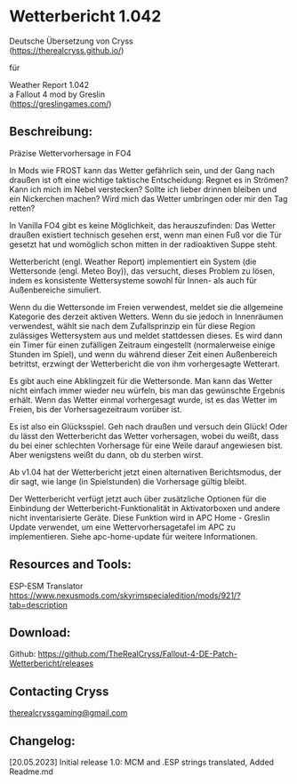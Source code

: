 # Wetterbericht 1.042  
Deutsche Übersetzung von Cryss  
(https://therealcryss.github.io/)  

für  

Weather Report 1.042  
a Fallout 4 mod by Greslin  
(https://greslingames.com/)  


## Beschreibung:  
Präzise Wettervorhersage in FO4  

In Mods wie FROST kann das Wetter gefährlich sein, und der Gang nach draußen ist oft eine wichtige taktische Entscheidung: Regnet es in Strömen? Kann ich mich im Nebel verstecken? Sollte ich lieber drinnen bleiben und ein Nickerchen machen? Wird mich das Wetter umbringen oder mir den Tag retten?

In Vanilla FO4 gibt es keine Möglichkeit, das herauszufinden: Das Wetter draußen existiert technisch gesehen erst, wenn man einen Fuß vor die Tür gesetzt hat und womöglich schon mitten in der radioaktiven Suppe steht.

Wetterbericht (engl. Weather Report) implementiert ein System (die Wettersonde (engl. Meteo Boy)), das versucht, dieses Problem zu lösen, indem es konsistente Wettersysteme sowohl für Innen- als auch für Außenbereiche simuliert.

Wenn du die Wettersonde im Freien verwendest, meldet sie die allgemeine Kategorie des derzeit aktiven Wetters. Wenn du sie jedoch in Innenräumen verwendest, wählt sie nach dem Zufallsprinzip ein für diese Region zulässiges Wettersystem aus und meldet stattdessen dieses. Es wird dann ein Timer für einen zufälligen Zeitraum eingestellt (normalerweise einige Stunden im Spiel), und wenn du während dieser Zeit einen Außenbereich betrittst, erzwingt der Wetterbericht die von ihm vorhergesagte Wetterart.

Es gibt auch eine Abklingzeit für die Wettersonde. Man kann das Wetter nicht einfach immer wieder neu würfeln, bis man das gewünschte Ergebnis erhält. Wenn das Wetter einmal vorhergesagt wurde, ist es das Wetter im Freien, bis der Vorhersagezeitraum vorüber ist.

Es ist also ein Glücksspiel. Geh nach draußen und versuch dein Glück! Oder du lässt den Wetterbericht das Wetter vorhersagen, wobei du weißt, dass du bei einer schlechten Vorhersage für eine Weile darauf angewiesen bist. Aber wenigstens weißt du dann, ob du sterben wirst.

Ab v1.04 hat der Wetterbericht jetzt einen alternativen Berichtsmodus, der dir sagt, wie lange (in Spielstunden) die Vorhersage gültig bleibt.

Der Wetterbericht verfügt jetzt auch über zusätzliche Optionen für die Einbindung der Wetterbericht-Funktionalität in Aktivatorboxen und andere nicht inventarisierte Geräte. Diese Funktion wird in APC Home - Greslin Update verwendet, um eine Wettervorhersagetafel im APC zu implementieren. Siehe apc-home-update für weitere Informationen.

## Resources and Tools:  
ESP-ESM Translator  
https://www.nexusmods.com/skyrimspecialedition/mods/921/?tab=description  

## Download:  
Github: https://github.com/TheRealCryss/Fallout-4-DE-Patch-Wetterbericht/releases

## Contacting Cryss
therealcryssgaming@gmail.com

## Changelog:  
[20.05.2023] Initial release 1.0: MCM and .ESP strings translated, Added Readme.md
